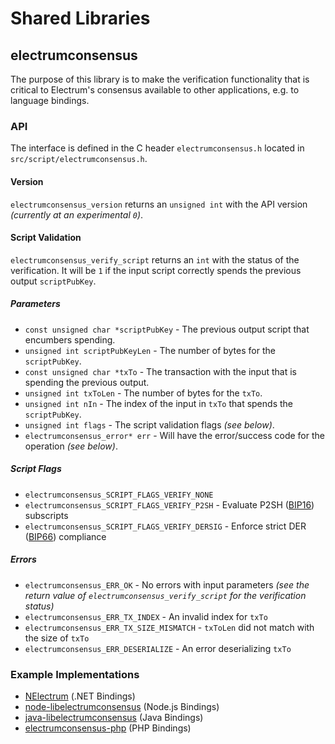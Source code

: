 Shared Libraries
================

## electrumconsensus

The purpose of this library is to make the verification functionality that is critical to Electrum's consensus available to other applications, e.g. to language bindings.

### API

The interface is defined in the C header `electrumconsensus.h` located in  `src/script/electrumconsensus.h`.

#### Version

`electrumconsensus_version` returns an `unsigned int` with the API version *(currently at an experimental `0`)*.

#### Script Validation

`electrumconsensus_verify_script` returns an `int` with the status of the verification. It will be `1` if the input script correctly spends the previous output `scriptPubKey`.

##### Parameters
- `const unsigned char *scriptPubKey` - The previous output script that encumbers spending.
- `unsigned int scriptPubKeyLen` - The number of bytes for the `scriptPubKey`.
- `const unsigned char *txTo` - The transaction with the input that is spending the previous output.
- `unsigned int txToLen` - The number of bytes for the `txTo`.
- `unsigned int nIn` - The index of the input in `txTo` that spends the `scriptPubKey`.
- `unsigned int flags` - The script validation flags *(see below)*.
- `electrumconsensus_error* err` - Will have the error/success code for the operation *(see below)*.

##### Script Flags
- `electrumconsensus_SCRIPT_FLAGS_VERIFY_NONE`
- `electrumconsensus_SCRIPT_FLAGS_VERIFY_P2SH` - Evaluate P2SH ([BIP16](https://github.com/electrum/bips/blob/master/bip-0016.mediawiki)) subscripts
- `electrumconsensus_SCRIPT_FLAGS_VERIFY_DERSIG` - Enforce strict DER ([BIP66](https://github.com/electrum/bips/blob/master/bip-0066.mediawiki)) compliance

##### Errors
- `electrumconsensus_ERR_OK` - No errors with input parameters *(see the return value of `electrumconsensus_verify_script` for the verification status)*
- `electrumconsensus_ERR_TX_INDEX` - An invalid index for `txTo`
- `electrumconsensus_ERR_TX_SIZE_MISMATCH` - `txToLen` did not match with the size of `txTo`
- `electrumconsensus_ERR_DESERIALIZE` - An error deserializing `txTo`

### Example Implementations
- [NElectrum](https://github.com/NicolasDorier/NElectrum/blob/master/NElectrum/Script.cs#L814) (.NET Bindings)
- [node-libelectrumconsensus](https://github.com/bitpay/node-libelectrumconsensus) (Node.js Bindings)
- [java-libelectrumconsensus](https://github.com/dexX7/java-libelectrumconsensus) (Java Bindings)
- [electrumconsensus-php](https://github.com/Bit-Wasp/electrumconsensus-php) (PHP Bindings)
